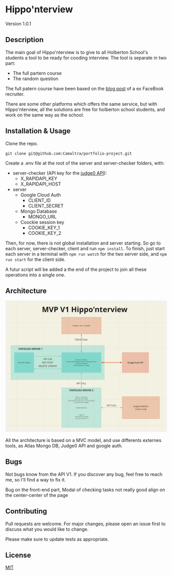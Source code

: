 # Hippo'nterview

Version 1.0.1

## Description

The main goal of Hippo'nterview is to give to all Holberton School's students a tool to be ready for cooding interview.
The tool is separate in two part:

- The full partern course
- The random question

The full patern course have been based on the [blog post](https://www.techinterviewhandbook.org/best-practice-questions/) of a ex FaceBook recruiter.

There are some other platforms which offers the same service, but with Hippo'nterview, all the solutions are free for holberton school students, and work on the same way as the school.

## Installation & Usage

Clone the repo.

```
git clone git@github.com:Camaltra/portfolio-project.git
```

Create a .env file at the root of the server and server-checker folders, with:

- server-checker (API key for the [judge0 API](https://judge0.com)):
  - X_RAPIDAPI_KEY
  - X_RAPIDAPI_HOST
- server
  - Google Cloud Auth
    - CLIENT_ID
    - CLIENT_SECRET
  - Mongo Database
    - MONGO_URL
  - Coockie session key
    - COOKIE_KEY_1
    - COOKIE_KEY_2

Then, for now, there is not global installation and server starting. So go to each server, server-checker, client and run `npm install`. To finish, just start each server in a terminal with `npm run watch` for the two server side, and `npm run start` for the client side.

A futur script will be added a the end of the project to join all these operations into a single one.

## Architecture

![plot](public/architecture.png "Title")

All the architecture is based on a MVC model, and use differents externes tools, as Atlas Mongo DB, Judge0 API and google auth.

## Bugs

Not bugs know from the API V1. If you discover any bug, feel free to reach me, so I'll find a way to fix it.

Bug on the front-end part, Modal of checking tasks not really good align on the center-center of the page

## Contributing

Pull requests are welcome. For major changes, please open an issue first to discuss what you would like to change.

Please make sure to update tests as appropriate.

## License

[MIT](https://choosealicense.com/licenses/mit/)
